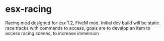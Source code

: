 # esx-racing
Racing mod designed for esx 1.2, FiveM mod. Initial dev build will be static race tracks with commands to access, goals are to develop an item to access racing scenes, to increase immersion
